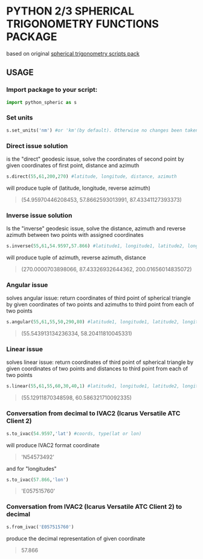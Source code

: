 # PYTHON 2/3 SPHERICAL TRIGONOMETRY FUNCTIONS PACKAGE
based on original [spherical trigonometry scripts pack](http://gis-lab.info/qa/sphere-geodesic-direct-problem.html)

## USAGE
### Import package to your script:
```python
import python_spheric as s
```
### Set units
```python
s.set_units('nm') #or 'km'(by default). Otherwise no changes been taken
```
### Direct issue solution
is the "direct" geodesic issue, solve the coordinates of second point by given coordinates of first point, distance and azimuth
```python
s.direct(55,61,200,270) #latitude, longitude, distance, azimuth 
```
will produce tuple of (latitude, longitude, reverse azimuth)
> (54.95970446208453, 57.8662593013991, 87.43341127393373)

### Inverse issue solution
Is the "inverse" geodesic issue, solve the distance, azimuth and reverse azimuth between two points with assigned coordinates
```python
s.inverse(55,61,54.9597,57.866) #latitude1, longitude1, latitude2, longitude2
```
will produce tuple of azimuth, reverse azimuth, distance
> (270.0000703898066, 87.43326932644362, 200.01656014835072)

### Angular issue
solves angular issue: return coordinates of third point of spherical triangle by given coordinates of two points and azimuths to third point from each of two points
```python
s.angular(55,61,55,50,290,80) #latitude1, longitude1, latitude2, longitude2, azimuth_from_1_to_3, azimuth_from_2_to_3
```
> (55.543913134236334, 58.20411810045331)

### Linear issue
solves linear issue: return coordinates of third point of spherical triangle by given coordinates of two points and distances to third point from each of two points
```python
s.linear(55,61,55,60,30,40,1) #latitude1, longitude1, latitude2, longitude2, distance_from_1_to_2, distance_from_2_to_3, 1: right of 1-2 line(CW), 0: left of 1-2 line (CCW)
```
>(55.12911870348598, 60.586321710092335)

### Conversation from decimal to IVAC2 (Icarus Versatile ATC Client 2)
```python
s.to_ivac(54.9597,'lat') #coords, type(lat or lon)
```
will produce IVAC2 format coordinate
> 'N54573492'

and for "longitudes"
```python
s.to_ivac(57.866,'lon')
```
> 'E057515760'

### Conversation from IVAC2 (Icarus Versatile ATC Client 2) to decimal

```python
s.from_ivac('E057515760')
```
produce the decimal representation of given coordinate
> 57.866
